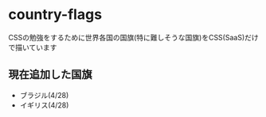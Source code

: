 # country-flags
CSSの勉強をするために世界各国の国旗(特に難しそうな国旗)をCSS(SaaS)だけで描いています

## 現在追加した国旗

* ブラジル(4/28)
* イギリス(4/28)
